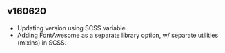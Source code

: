 ## v160620

- Updating version using SCSS variable.
- Adding FontAwesome as a separate library option, w/ separate utilities (mixins) in SCSS.
